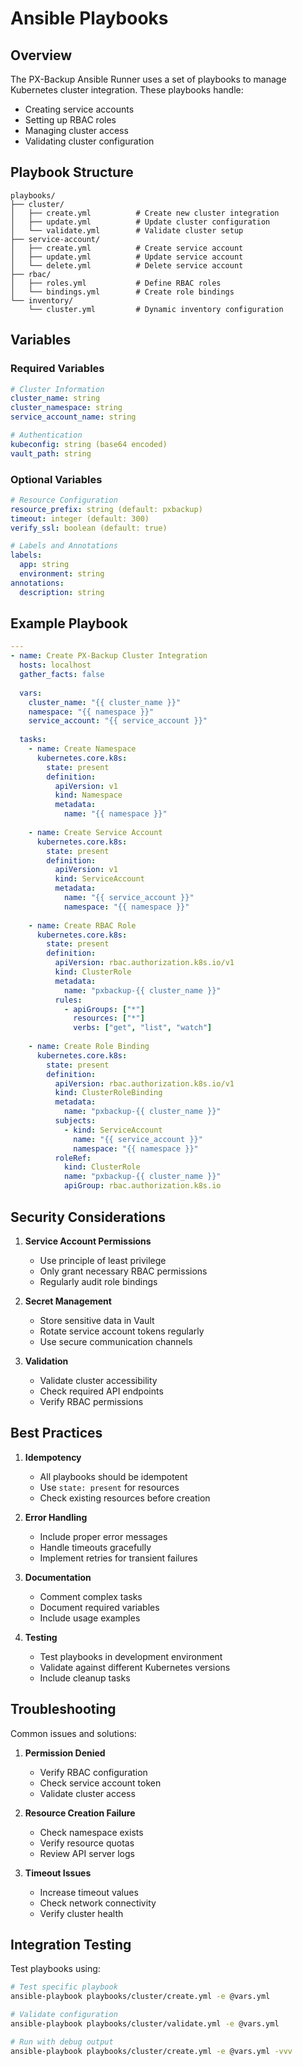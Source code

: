 # Ansible Playbooks

## Overview

The PX-Backup Ansible Runner uses a set of playbooks to manage Kubernetes cluster integration. These playbooks handle:
- Creating service accounts
- Setting up RBAC roles
- Managing cluster access
- Validating cluster configuration

## Playbook Structure

```
playbooks/
├── cluster/
│   ├── create.yml          # Create new cluster integration
│   ├── update.yml          # Update cluster configuration
│   └── validate.yml        # Validate cluster setup
├── service-account/
│   ├── create.yml          # Create service account
│   ├── update.yml          # Update service account
│   └── delete.yml          # Delete service account
├── rbac/
│   ├── roles.yml           # Define RBAC roles
│   └── bindings.yml        # Create role bindings
└── inventory/
    └── cluster.yml         # Dynamic inventory configuration
```

## Variables

### Required Variables

```yaml
# Cluster Information
cluster_name: string
cluster_namespace: string
service_account_name: string

# Authentication
kubeconfig: string (base64 encoded)
vault_path: string
```

### Optional Variables

```yaml
# Resource Configuration
resource_prefix: string (default: pxbackup)
timeout: integer (default: 300)
verify_ssl: boolean (default: true)

# Labels and Annotations
labels:
  app: string
  environment: string
annotations:
  description: string
```

## Example Playbook

```yaml
---
- name: Create PX-Backup Cluster Integration
  hosts: localhost
  gather_facts: false
  
  vars:
    cluster_name: "{{ cluster_name }}"
    namespace: "{{ namespace }}"
    service_account: "{{ service_account }}"
    
  tasks:
    - name: Create Namespace
      kubernetes.core.k8s:
        state: present
        definition:
          apiVersion: v1
          kind: Namespace
          metadata:
            name: "{{ namespace }}"
            
    - name: Create Service Account
      kubernetes.core.k8s:
        state: present
        definition:
          apiVersion: v1
          kind: ServiceAccount
          metadata:
            name: "{{ service_account }}"
            namespace: "{{ namespace }}"
            
    - name: Create RBAC Role
      kubernetes.core.k8s:
        state: present
        definition:
          apiVersion: rbac.authorization.k8s.io/v1
          kind: ClusterRole
          metadata:
            name: "pxbackup-{{ cluster_name }}"
          rules:
            - apiGroups: ["*"]
              resources: ["*"]
              verbs: ["get", "list", "watch"]
              
    - name: Create Role Binding
      kubernetes.core.k8s:
        state: present
        definition:
          apiVersion: rbac.authorization.k8s.io/v1
          kind: ClusterRoleBinding
          metadata:
            name: "pxbackup-{{ cluster_name }}"
          subjects:
            - kind: ServiceAccount
              name: "{{ service_account }}"
              namespace: "{{ namespace }}"
          roleRef:
            kind: ClusterRole
            name: "pxbackup-{{ cluster_name }}"
            apiGroup: rbac.authorization.k8s.io
```

## Security Considerations

1. **Service Account Permissions**
   - Use principle of least privilege
   - Only grant necessary RBAC permissions
   - Regularly audit role bindings

2. **Secret Management**
   - Store sensitive data in Vault
   - Rotate service account tokens regularly
   - Use secure communication channels

3. **Validation**
   - Validate cluster accessibility
   - Check required API endpoints
   - Verify RBAC permissions

## Best Practices

1. **Idempotency**
   - All playbooks should be idempotent
   - Use `state: present` for resources
   - Check existing resources before creation

2. **Error Handling**
   - Include proper error messages
   - Handle timeouts gracefully
   - Implement retries for transient failures

3. **Documentation**
   - Comment complex tasks
   - Document required variables
   - Include usage examples

4. **Testing**
   - Test playbooks in development environment
   - Validate against different Kubernetes versions
   - Include cleanup tasks

## Troubleshooting

Common issues and solutions:

1. **Permission Denied**
   - Verify RBAC configuration
   - Check service account token
   - Validate cluster access

2. **Resource Creation Failure**
   - Check namespace exists
   - Verify resource quotas
   - Review API server logs

3. **Timeout Issues**
   - Increase timeout values
   - Check network connectivity
   - Verify cluster health

## Integration Testing

Test playbooks using:

```bash
# Test specific playbook
ansible-playbook playbooks/cluster/create.yml -e @vars.yml

# Validate configuration
ansible-playbook playbooks/cluster/validate.yml -e @vars.yml

# Run with debug output
ansible-playbook playbooks/cluster/create.yml -e @vars.yml -vvv
```

